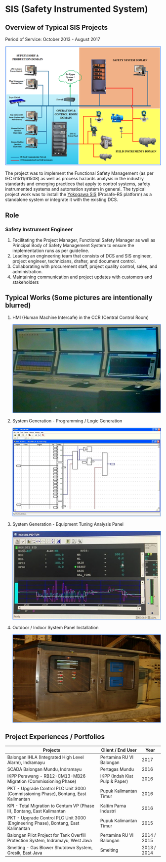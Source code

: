 # SIS (Safety Instrumented System)

## Overview of Typical SIS Projects

Period of Service: October 2013 - August 2017

![](SIS.png)

The project was to implement the Functional Safety Management (as per IEC 61511/61508) as well as process hazards analysis in the industry standards and emerging practices that apply to control systems, safety instrumented systems and automation system in general. The typical project work was to install the [Yokogawa SIS](https://www.yokogawa.com/solutions/products-and-services/control/control-and-safety-system/safety-instrumented-systems-sis/) (Prosafe-RS platform) as a standalone system or integrate it with the existing DCS.

## Role
### Safety Instrument Engineer
1. Facilitating the Project Manager, Functional Safety Manager as well as Principal Body of Safety Management System to ensure the implementation runs as per guideline.
2. Leading an engineering team that consists of DCS and SIS engineer, project engineer, technicians, drafter, and document control.
3. Collaborating with procurement staff, project quality control, sales, and administration.
4. Maintaining communication and project updates with customers and stakeholders

## Typical Works (Some pictures are intentionally blurred)
1. HMI (Human Machine Intercafe) in the CCR (Central Control Room)
   
   ![](HMI.png)
   
2. System Generation - Programming / Logic Generation

   ![](Logic.png)

3. System Generation - Equipment Tuning Analysis Panel

   ![](Tuning.png)

4. Outdoor / Indoor System Panel Installation

   ![](Panel.png)

## Project Experiences / Portfolios

| Projects | Client / End User | Year |
| ------ | ------ | ------ |
| Balongan IHLA (Integrated High Level Alarm), Indramayu | Pertamina RU VI Balongan | 2017 |
| SCADA Balongan Mundu, Indramayu | Pertagas Mundu | 2016 |
| IKPP Perawang - RB12-CM13-MB26 Migration (Commissioning Phase) | IKPP (Indah Kiat Pulp & Paper) | 2016 |
| PKT - Upgrade Control PLC Unit 3000 (Commissioning Phase), Bontang, East Kalimantan | Pupuk Kalimantan Timur | 2016 |
| KPI - Total Migration to Centum VP (Phase II), Bontang, East Kalimantan | Kaltim Parna Industri | 2016 |
| PKT - Upgrade Control PLC Unit 3000 (Engineering Phase), Bontang, East Kalimantan | Pupuk Kalimantan Timur | 2015 |
| Balongan Pilot Project for Tank Overfill Protection System, Indramayu, West Java | Pertamina RU VI Balongan | 2014 / 2015 |
| Smelting - Gas Blower Shutdown System, Gresik, East Java | Smelting | 2013 / 2014 |
 
